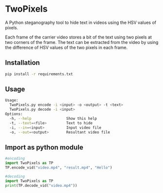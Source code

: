 TwoPixels
=================

A Python steganography tool to hide text in videos using the HSV values of pixels.

Each frame of the carrier video stores a bit of the text using two pixels at two corners of the frame. The text can be extracted from the video by using the difference of HSV values of the two pixels in each frame.

Installation
------------

```bash
pip install -r requirements.txt
```

Usage
-----

```bash
Usage:
  TwoPixels.py encode -i <input> -o <output> -t <text>
  TwoPixels.py decode -i <input>
Options:
  -h, --help                Show this help
  -t, --text=<file>         Text to hide
  -i, --in=<input>          Input video file
  -o, --out=<output>        Resultant video file
```


Import as python module
-------------

```python
#encoding
import TwoPixels as TP
TP.encode_vid("video.mp4", "result.mp4", "Hello")

#decoding
import TwoPixels as TP
print(TP.decode_vid("video.mp4"))
```
